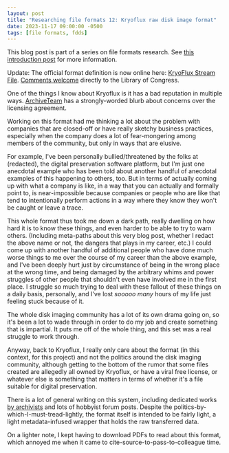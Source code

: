 ```yaml
---
layout: post
title: "Researching file formats 12: Kryoflux raw disk image format"
date: 2023-11-17 09:00:00 -0500
tags: [file formats, fdds]
---
```


This blog post is part of a series on file formats research. See [this introduction post](https://bits.ashleyblewer.com/blog/2023/08/04/researching-file-formats-library-of-congress-sustainability-of-digital-formats/) for more information.

Update: The official format definition is now online here: [KryoFlux Stream File](https://www.loc.gov/preservation/digital/formats/fdd/fdd000610.shtml). [Comments welcome](https://www.loc.gov/preservation/digital/formats/contact_format.shtml) directly to the Library of Congress.

One of the things I know about Kryoflux is it has a bad reputation in multiple ways. [ArchiveTeam](https://wiki.archiveteam.org/index.php/Rescuing_Floppy_Disks#Kryoflux) has a strongly-worded blurb about concerns over the licensing agreement.

Working on this format had me thinking a lot about the problem with companies that are closed-off or have really sketchy business practices, especially when the company does a lot of fear-mongering among members of the community, but only in ways that are elusive.

For example, I've been personally bullied/threatened by the folks at (redacted), the digital preservation software platform, but I'm just one anecdotal example who has been told about another handful of anecdotal examples of this happening to others, too. But in terms of actually coming up with what a company is like, in a way that you can actually and formally point to, is near-impossible because companies or people who are like that tend to intentionally perform actions in a way where they know they won't be caught or leave a trace.

This whole format thus took me down a dark path, really dwelling on how hard it is to know these things, and even harder to be able to try to warn others. (Including meta-paths about this very blog post, whether I redact the above name or not, the dangers that plays in my career, etc.) I could come up with another handful of additional people who have done much worse things to me over the course of my career than the above example, and I've been deeply hurt just by circumstance of being in the wrong place at the wrong time, and being damaged by the arbitrary whims and power struggles of other people that shouldn't even have involved me in the first place. I struggle so much trying to deal with these fallout of these things on a daily basis, personally, and I've lost _sooooo many_ hours of my life just feeling stuck because of it.

The whole disk imaging community has a lot of its own drama going on, so it's been a lot to wade through in order to do my job and create something that is impartial. It puts me off of the whole thing, and this set was a real struggle to work through.

Anyway, back to Kryoflux, I really only care about the format (in this context, for this project) and not the politics around the disk imaging community, although getting to the bottom of the rumor that some files created are allegedly all owned by Kryoflux, or have a viral free license, or whatever else is something that matters in terms of whether it's a file suitable for digital preservation.

There is a lot of general writing on this system, including dedicated works [by archivists](https://github.com/archivistsguidetokryoflux/archivists-guide-to-kryoflux/tree/master) and lots of hobbyist forum posts. Despite the politics-by-which-I-must-tread-lightly, the format itself is intended to be fairly light, a light metadata-infused wrapper that holds the raw transferred data.

On a lighter note, I kept having to download PDFs to read about this format, which annoyed me when it came to cite-source-to-pass-to-colleague time.
